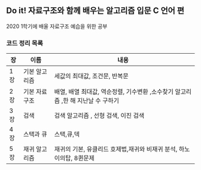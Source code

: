 ## Do it! 자료구조와 함께 배우는 알고리즘 입문 C 언어 편 <br>
2020 1학기에 배울 자료구조 예습을 위한 공부

### 코드 정리 목록

장|이름|내용
-|-|-
1장|기본 알고리즘|세값의 최대값, 조건문, 반복문 
2장|기본 자료구조|배열, 배열 최대값, 역순정렬, 기수변환 ,소수찾기 알고리즘 ,한 해 지난날 수 구하기
3장|검색|검색 알고리즘 , 선형 검색, 이진 검색 
4장|스택과 큐|스택,큐,덱
5장|재귀 알고리즘|재귀의 기본, 유클리드 호제법,재귀와 비재귀 분석, 하노이의탑, 8퀸문제
